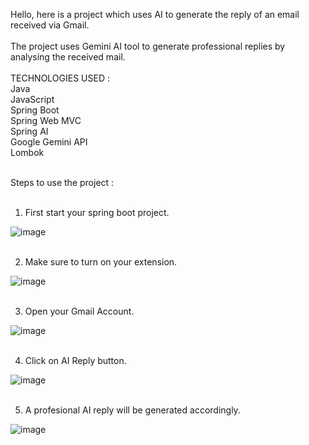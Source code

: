 Hello, here is a project which uses AI to generate the reply of an email received via Gmail.<br><br>
The project uses Gemini AI tool to generate professional replies by analysing the received mail.<br><br>
TECHNOLOGIES USED :<br>
Java<br>
JavaScript<br>
Spring Boot<br>
Spring Web MVC<br>
Spring AI<br>
Google Gemini API<br>
Lombok<br><br> 

Steps to use the project :<br><br>
1. First start your spring boot project.<br>




![image](https://github.com/user-attachments/assets/f4fa3129-8cda-48a9-9e5a-00318d38739e)
<br><br>

2. Make sure to turn on your extension.<br>


![image](https://github.com/user-attachments/assets/38287140-ae0d-4aeb-9ac7-f446335e5d90)<br><br>

3. Open your Gmail Account.<br>

![image](https://github.com/user-attachments/assets/5b86bf39-060c-4c9d-ae94-64f460498611)<br><br>

4. Click on AI Reply button.<br>

![image](https://github.com/user-attachments/assets/4aec7180-0262-4875-ad73-7b13e781b02c)<br><br>

5.  A profesional AI reply will be generated accordingly.<br>

![image](https://github.com/user-attachments/assets/1d834545-007e-457d-ad73-730682f01d9c)<br><br>




